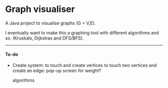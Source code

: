 # Graph visualiser

A Java project to visualise graphs (G = V,E).

I eventually want to make this a graphing tool with different algorithms and so. (Kruskals, Dijkstras and DFS/BFS).

---------------

#### To-do
- Create system:
	to touch and create vertices
	to touch two vertices and create an edge: pop-up screen for weight?
	
	algorithms